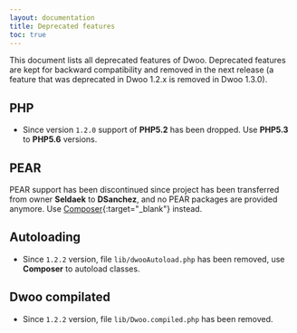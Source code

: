 ```yaml
---
layout: documentation
title: Deprecated features
toc: true
---
```


This document lists all deprecated features of Dwoo.
Deprecated features are kept for backward compatibility and removed in the next release
(a feature that was deprecated in Dwoo 1.2.x is removed in Dwoo 1.3.0).

## PHP
* Since version `1.2.0` support of **PHP5.2** has been dropped. Use **PHP5.3** to **PHP5.6** versions.

## PEAR
PEAR support has been discontinued since project has been transferred from owner **Seldaek** to **DSanchez**,
and no PEAR packages are provided anymore. Use [Composer](http://getcomposer.org){:target="_blank"} instead.
 
## Autoloading
* Since `1.2.2` version, file `lib/dwooAutoload.php` has been removed, use **Composer** to autoload classes.

## Dwoo compilated
* Since `1.2.2` version, file `lib/Dwoo.compiled.php` has been removed.

